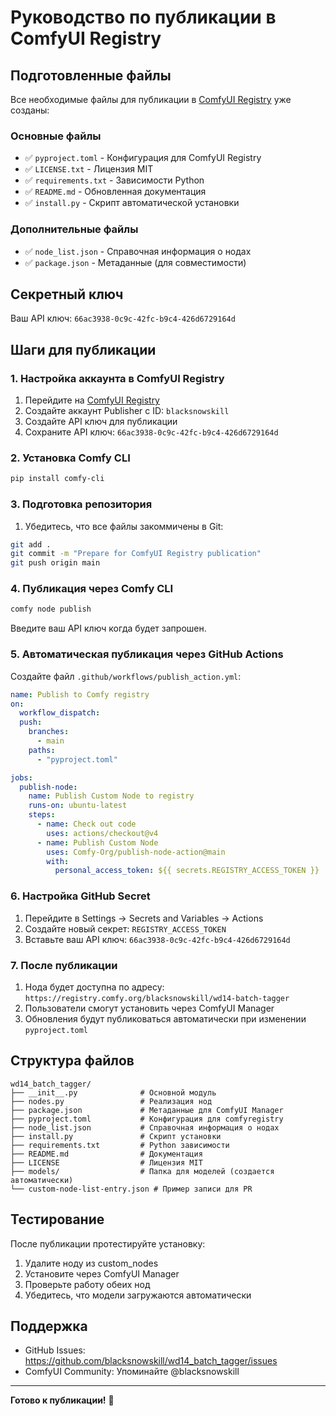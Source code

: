 # Руководство по публикации в ComfyUI Registry

## Подготовленные файлы

Все необходимые файлы для публикации в [ComfyUI Registry](https://docs.comfy.org/registry/publishing) уже созданы:

### Основные файлы
- ✅ `pyproject.toml` - Конфигурация для ComfyUI Registry
- ✅ `LICENSE.txt` - Лицензия MIT
- ✅ `requirements.txt` - Зависимости Python
- ✅ `README.md` - Обновленная документация
- ✅ `install.py` - Скрипт автоматической установки

### Дополнительные файлы
- ✅ `node_list.json` - Справочная информация о нодах
- ✅ `package.json` - Метаданные (для совместимости)

## Секретный ключ

Ваш API ключ: `66ac3938-0c9c-42fc-b9c4-426d6729164d`

## Шаги для публикации

### 1. Настройка аккаунта в ComfyUI Registry

1. Перейдите на [ComfyUI Registry](https://registry.comfy.org/)
2. Создайте аккаунт Publisher с ID: `blacksnowskill`
3. Создайте API ключ для публикации
4. Сохраните API ключ: `66ac3938-0c9c-42fc-b9c4-426d6729164d`

### 2. Установка Comfy CLI

```bash
pip install comfy-cli
```

### 3. Подготовка репозитория

1. Убедитесь, что все файлы закоммичены в Git:
```bash
git add .
git commit -m "Prepare for ComfyUI Registry publication"
git push origin main
```

### 4. Публикация через Comfy CLI

```bash
comfy node publish
```

Введите ваш API ключ когда будет запрошен.

### 5. Автоматическая публикация через GitHub Actions

Создайте файл `.github/workflows/publish_action.yml`:

```yaml
name: Publish to Comfy registry
on:
  workflow_dispatch:
  push:
    branches:
      - main
    paths:
      - "pyproject.toml"

jobs:
  publish-node:
    name: Publish Custom Node to registry
    runs-on: ubuntu-latest
    steps:
      - name: Check out code
        uses: actions/checkout@v4
      - name: Publish Custom Node
        uses: Comfy-Org/publish-node-action@main
        with:
          personal_access_token: ${{ secrets.REGISTRY_ACCESS_TOKEN }}
```

### 6. Настройка GitHub Secret

1. Перейдите в Settings → Secrets and Variables → Actions
2. Создайте новый секрет: `REGISTRY_ACCESS_TOKEN`
3. Вставьте ваш API ключ: `66ac3938-0c9c-42fc-b9c4-426d6729164d`

### 7. После публикации

1. Нода будет доступна по адресу: `https://registry.comfy.org/blacksnowskill/wd14-batch-tagger`
2. Пользователи смогут установить через ComfyUI Manager
3. Обновления будут публиковаться автоматически при изменении `pyproject.toml`

## Структура файлов

```
wd14_batch_tagger/
├── __init__.py              # Основной модуль
├── nodes.py                 # Реализация нод
├── package.json             # Метаданные для ComfyUI Manager
├── pyproject.toml           # Конфигурация для comfyregistry
├── node_list.json           # Справочная информация о нодах
├── install.py               # Скрипт установки
├── requirements.txt         # Python зависимости
├── README.md                # Документация
├── LICENSE                  # Лицензия MIT
├── models/                  # Папка для моделей (создается автоматически)
└── custom-node-list-entry.json # Пример записи для PR
```

## Тестирование

После публикации протестируйте установку:

1. Удалите ноду из custom_nodes
2. Установите через ComfyUI Manager
3. Проверьте работу обеих нод
4. Убедитесь, что модели загружаются автоматически

## Поддержка

- GitHub Issues: https://github.com/blacksnowskill/wd14_batch_tagger/issues
- ComfyUI Community: Упоминайте @blacksnowskill

---

**Готово к публикации!** 🚀
